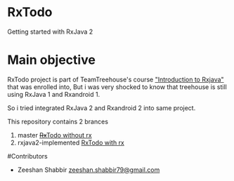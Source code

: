 # RxTodo
Getting started with RxJava 2

# Main objective
RxTodo project is part of TeamTreehouse's course ["Introduction to Rxjava"](https://teamtreehouse.com/library/introduction-to-rxjava) that was enrolled into, But i was very shocked 
to know that treehouse is still using RxJava 1 and Rxandroid 1.

So i tried integrated RxJava 2 and Rxandroid 2 into same project.

This repository contains 2 brances 
  1. master [~~Rx~~Todo without rx](https://github.com/ZeeshanShabbir/RxTodo) 
  2. rxjava2-implemented [RxTodo with rx](https://github.com/ZeeshanShabbir/RxTodo/tree/rxjava2-implemented)
  
#Contributors

+ Zeeshan Shabbir <zeeshan.shabbir79@gmail.com>

